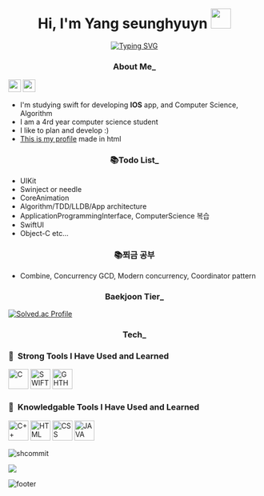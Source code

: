 <div align=center><h1>Hi, I'm Yang seunghyuyn <img src="https://www.emojiall.com/images/240/microsoft-teams/1f44b.png" width="40" height="40"/>
 </h1></div>
<div align=center><a href="https://git.io/typing-svg"><img src="https://readme-typing-svg.demolab.com?font=Caveat&weight=450&size=35&duration=4500&pause=1000&color=FAAB78&center=true&width=600&lines=I+like+IOS+app+development+%3A);I'm+improving+every+day+!!!" alt="Typing SVG" /></a></div>



<div align=center><h3>About Me_</div>
 
<a href="https://dev-with-precious-dreams.tistory.com/"  target="_blank"><img src="https://img.shields.io/badge/BLOG-lightgray?style=flat-square&logo=velog&logoColor=white" height="25"/></a> <img src="https://img.shields.io/badge/happysh_s2@naver.com-yellow?style=flat-square&logo=Gmail&logoColor=email" height="25"/></a>

* I'm studying swift for developing **IOS** app, and Computer Science, Algorithm
* I am a 4rd year computer science student
* I like to plan and develop :)
* <a href="https://shcommit.github.io/profile/profile.html" alt="profile">This is my profile</a> made in html

<div align=center><h3>📚Todo List_</div>

*  UIKit
* Swinject or needle
* CoreAnimation
* Algorithm/TDD/LLDB/App architecture
* ApplicationProgrammingInterface, ComputerScience 복습
* SwiftUI
* Object-C etc...

<div align=center><h3>📚쬐금 공부</div>
 
 * Combine, Concurrency GCD, Modern concurrency, Coordinator pattern

<div align=center><h3>Baekjoon Tier_</div>

[![Solved.ac Profile](http://mazassumnida.wtf/api/v2/generate_badge?boj=happysh_s2)](https://solved.ac/happysh_s2/)
 


<div align=center><h3>Tech_</div>
 
  <h3> 🚀 &nbsp;Strong Tools I Have Used and Learned</h3>
<p align="left">
 <img src="https://img.shields.io/badge/C-00599C?style=for-the-badge&logo=c&logoColor=white" alt="C" height="40"/>
 <img src="https://img.shields.io/badge/Swift-FA7343?style=for-the-badge&logo=swift&logoColor=white" alt="SWIFT" height="40"/>
 <img src="https://img.shields.io/badge/GitHub-100000?style=for-the-badge&logo=github&logoColor=white" alt="GHTHUB" height="40"/>

</p>

 	
 
 <h3> 🚀 &nbsp;Knowledgable Tools I Have Used and Learned</h3>
<p align="left">
 <img src="https://img.shields.io/badge/C%2B%2B-00599C?style=for-the-badge&logo=c%2B%2B&logoColor=white" alt="C++" height="40"/>
 <img src="https://img.shields.io/badge/HTML5-E34F26?style=for-the-badge&logo=html5&logoColor=white" alt="HTML" height="40"/>
 <img src="https://img.shields.io/badge/CSS3-1572B6?style=for-the-badge&logo=css3&logoColor=white" alt="CSS" height="40"/>
 <img src="https://img.shields.io/badge/Java-ED8B00?style=for-the-badge&logo=java&logoColor=white" alt="JAVA" height="40"/>
</p>

 
 ![shcommit](https://github-readme-stats.vercel.app/api?username=shcommit&show_icons=true&theme=gruvbox)
 
 <a href="https://hits.seeyoufarm.com"><img src="https://hits.seeyoufarm.com/api/count/incr/badge.svg?url=https%3A%2F%2Fgithub.com%2Fshcommit%2Fhit-counter&count_bg=%23FFDCA9&title_bg=%23E8F3D6&icon=verizon.svg&icon_color=%23DB7A7A&title=hits&edge_flat=false"/></a>

![footer](https://capsule-render.vercel.app/api?section=footer&type=Waving&color=gradient)
